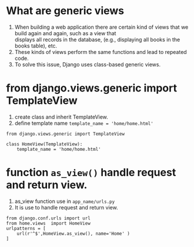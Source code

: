 # What are generic views  
1. When building a web application there are certain kind of views that we build again and again, such as a view that   
displays all records in the database, (e.g., displaying all books in the books table), etc.  
2. These kinds of views perform the same functions and lead to repeated code.  
3. To solve this issue, Django uses class-based generic views.  
# from django.views.generic import TemplateView
1. create class and inherit TemplateView.   
2. define template name `template_name = 'home/home.html'`       
``` 
from django.views.generic import TemplateView

class HomeView(TemplateView):
    template_name = 'home/home.html'
```
# function `as_view()`  handle request and return view.  
1. as_view function use in `app_name/urls.py`  
2. It is use to handle request and return view.    
``` 
from django.conf.urls import url
from home.views  import HomeView
urlpatterns = [
    url(r'^$',HomeView.as_view(), name='Home' )
]
```